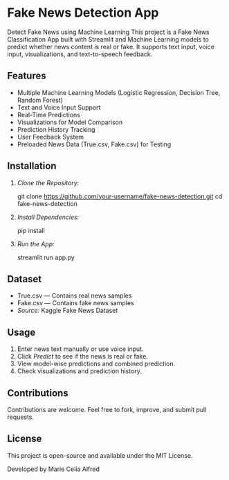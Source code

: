 # Fake News Detection App

Detect Fake News using Machine Learning
This project is a Fake News Classification App built with Streamlit and Machine Learning models to predict whether news content is real or fake. It supports text input, voice input, visualizations, and text-to-speech feedback.

## Features
- Multiple Machine Learning Models (Logistic Regression, Decision Tree, Random Forest)
- Text and Voice Input Support
- Real-Time Predictions
- Visualizations for Model Comparison
- Prediction History Tracking
- User Feedback System
- Preloaded News Data (True.csv, Fake.csv) for Testing


## Installation
1. *Clone the Repository:*
   
   git clone https://github.com/your-username/fake-news-detection.git
   cd fake-news-detection
   
3. *Install Dependencies:*
   
   pip install 
   
4. *Run the App:*
   
   streamlit run app.py
   

## Dataset
- True.csv — Contains real news samples
- Fake.csv — Contains fake news samples
- *Source:* Kaggle Fake News Dataset

## Usage
1. Enter news text manually or use voice input.
2. Click *Predict* to see if the news is real or fake.
3. View model-wise predictions and combined prediction.
4. Check visualizations and prediction history.

## Contributions
Contributions are welcome. Feel free to fork, improve, and submit pull requests.

## License
This project is open-source and available under the MIT License.

Developed by Marie Celia Alfred


